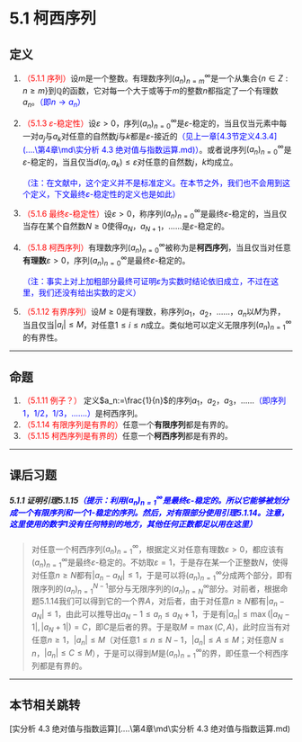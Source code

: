 # 5.1 柯西序列

## 定义

1. <font color=red>（5.1.1 序列）</font>设$m$是一个整数。有理数序列$(a_n)^\infty_{n=m}$是一个从集合$\{n\in Z:n\geq m\}$到$\mathbb Q$的函数，它对每一个大于或等于$m$的整数$n$都指定了一个有理数$a_n$。<font color=blue>（即$n\to a_n$）</font>

2. <font color=red>（5.1.3 $\varepsilon$-稳定性）</font>设$\varepsilon>0$，序列$(a_n)^\infty_{n=0}$是$\varepsilon$-稳定的，当且仅当元素中每一对$a_j$与$a_k$对任意的自然数$j$与$k$都是$\varepsilon$-接近的<font color=blue>（见上一章[4.3节定义4.3.4](..\..\第4章\md\实分析 4.3 绝对值与指数运算.md)）</font>。或者说序列$(a_n)^\infty_{n=0}$是$\varepsilon$-稳定的，当且仅当$d(a_j,a_k)\leq\varepsilon$对任意的自然数$j$，$k$均成立。

   <font color=blue>（注：在文献中，这个定义并不是标准定义。在本节之外，我们也不会用到这个定义，下文最终$\varepsilon$-稳定性的定义也是如此）</font>

3. <font color=red>（5.1.6 最终$\varepsilon$-稳定性）</font>设$\varepsilon>0$，称序列$(a_n)^\infty_{n=0}$是最终$\varepsilon$-稳定的，当且仅当存在某个自然数$N\geq0$使得$a_N$，$a_{N+1}$，…...是$\varepsilon$-稳定的。

4. <font color=red>（5.1.8 柯西序列）</font>有理数序列$(a_n)^\infty_{n=0}$被称为是**柯西序列**，当且仅当对任意**有理数**$\varepsilon>0$，序列$(a_n)^\infty_{n=0}$是最终$\varepsilon$-稳定的。
   
   <font color=blue>（注：事实上对上加粗部分最终可证明$\varepsilon$为实数时结论依旧成立，不过在这里，我们还没有给出实数的定义）</font>
   
5. <font color=red>（5.1.12 有界序列）</font>设$M\geq0$是有理数，称序列$a_1$，$a_2$，……，$a_n$以$M$为界，当且仅当$|a_i|\leq M$，对任意$1\leq i\leq n$成立。类似地可以定义无限序列$(a_n)^\infty_{n=1}$的有界性。

---

## 命题

1. <font color=red>（5.1.11 例子？）</font> 定义$a_n:=\frac{1}{n}$的序列$a_1$，$a_2$，$a_3$，......<font color=blue>（即序列$1$，$1/2$，$1/3$，.......）</font>是柯西序列。
2. <font color=red>（5.1.14 有限序列是有界的）</font>任意一个**有限序列**都是有界的。
3. <font color=red>（5.1.15 柯西序列是有界的）</font>任意一个**柯西序列**都是有界的。

---

## 课后习题

##### 5.1.1 证明引理5.1.15<font color=blue>（提示：利用$(a_n)_{n=1}^{\infty}$是最终$\varepsilon$-稳定的。所以它能够被划分成一个有限序列和一个$1$-稳定的序列。然后，对有限部分使用引理5.1.14。注意，这里使用的数字$1$没有任何特别的地方，其他任何正数都足以用在这里）</font>

> 对任意一个柯西序列$(a_n)_{n=1}^{\infty}$，根据定义对任意有理数$\varepsilon>0$，都应该有$(a_n)_{n=1}^{\infty}$是最终$\varepsilon$-稳定的。不妨取$\varepsilon=1$，于是存在某一个正整数$N$，使得对任意$n\geq N$都有$|a_n-a_N|\leq 1$，于是可以将$(a_n)_{n=1}^{\infty}$分成两个部分，即有限序列的$(a_n)_{n=1}^{N-1}$部分与无限序列的$(a_n)_{n=N}^{\infty}$部分。对前者，根据命题5.1.14我们可以得到它的一个界$A$，对后者，由于对任意$n\geq N$都有$|a_n-a_N|\leq 1$，由此可以推导出$a_N-1\leq a_n\leq a_N+1$，于是有$|a_n|\leq\max(|a_N-1|,|a_N+1|)=C$，即$C$是后者的界。于是取$M=\max(C,A)$，此时应当有对任意$n\geq 1$，$|a_n|\leq M$（对任意$1\leq n\leq N-1$，$|a_n|\leq A\leq M$；对任意$N\leq n$，$|a_n|\leq C\leq M$），于是可以得到$M$是$(a_n)_{n=1}^{\infty}$的界，即任意一个柯西序列都是有界的。

---

## 本节相关跳转

[实分析 4.3 绝对值与指数运算](..\..\第4章\md\实分析 4.3 绝对值与指数运算.md)
